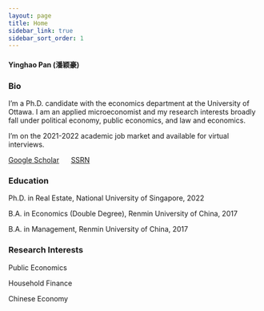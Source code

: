 ```yaml
---
layout: page
title: Home
sidebar_link: true
sidebar_sort_order: 1
---
```

 

#### Yinghao Pan (潘颖豪)

### Bio
I’m a Ph.D. candidate with the economics department at the University of Ottawa. I am an applied microeconomist and my research interests broadly fall under political economy, public economics, and law and economics.

I’m on the 2021-2022 academic job market and available for virtual interviews.

[Google Scholar](https://scholar.google.com/citations?user=d8OG-4UAAAAJ&hl=en) &nbsp;&nbsp;&nbsp;&nbsp;  [SSRN](https://papers.ssrn.com/sol3/cf_dev/AbsByAuth.cfm?per_id=2959716) 


### Education

Ph.D. in Real Estate, National University of Singapore, 2022

B.A. in Economics (Double Degree), Renmin University of China, 2017

B.A. in Management, Renmin University of China, 2017

### Research Interests

Public Economics

Household Finance

Chinese Economy
